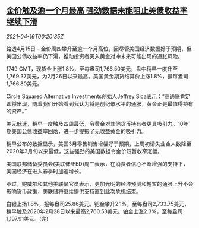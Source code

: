 <!--1618533062000-->
[金价触及逾一个月最高 强劲数据未能阻止美债收益率继续下滑](https://cn.reuters.com/article/precious-metals-0415-thur-idCNKBS2C300O)
------

<div><i>2021-04-16T00:20:35Z</i></div><p>路透4月15日 - 金价周四攀升至逾一个月高位，因尽管美国经济数据好于预期，但美国公债收益率仍下滑，推动投资者买入黄金对冲未来可能出现的通胀风险。</p><p>1749 GMT，现货金上涨1.8%，至每盎司1,766.50美元，盘中稍早一度升至1,769.37美元，为2月26日以来最高。美国黄金期货结算价上涨1.8%，报每盎司1,766.80美元。</p><p>Circle Squared Alternative Investments创始人Jeffrey Sica表示：“高通胀肯定即将出现，随着我们开始看到我认为将是创纪录水平的通胀，黄金正是最值得持有的资产。”</p><p>美元低迷，稍早一度触及四周最低，令黄金对其他货币持有者更具吸引力。10年期美国公债收益率回落，进一步提振了无收益黄金的吸引力。</p><p>稍早公布的数据显示，美国3月零售销售增幅好于预期，上周初请失业金人数降至2020年3月旬以来最低，这些强劲的美国数据令金价短暂收窄涨幅。</p><p>美国联邦储备委员会(美联储/FED)周三表示，在消费者信心不断增强的支持下，美国经济在进入春季时加速增长。</p><p>不过，鲍威尔和其他美联储官员表示，更加光明的经济预测和短暂的通胀上升不会影响货币政策，美联储将继续提供支持直到此次危机结束。</p><p>白银上扬1.8%，报每盎司25.86美元。钯金攀升2.1%，至每盎司2,733.75美元，稍早触及2020年2月28日以来最高2,760.53美元。铂金上涨2.3%，至每盎司1,197.91美元。(完)</p>

